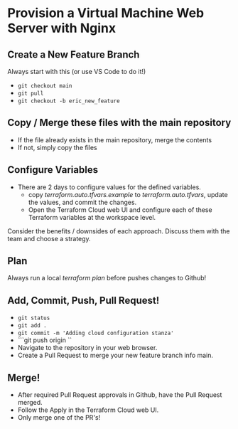 # Provision a Virtual Machine Web Server with Nginx

## Create a New Feature Branch

Always start with this (or use VS Code to do it!)

- ```git checkout main```
- ```git pull```
- ```git checkout -b eric_new_feature```

## Copy / Merge these files with the main repository

- If the file already exists in the main repository, merge the contents
- If not, simply copy the files

## Configure Variables

- There are 2 days to configure values for the defined variables.
  - copy _terraform.auto.tfvars.example_ to _terraform.auto.tfvars_, update the values, and commit the changes.
  - Open the Terraform Cloud web UI and configure each of these Terraform variables at the workspace level.

Consider the benefits / downsides of each approach.  Discuss them with the team and choose a strategy.

## Plan

Always run a local _terraform plan_ before pushes changes to Github!

## Add, Commit, Push, Pull Request!

- ```git status```
- ```git add .```
- ```git commit -m 'Adding cloud configuration stanza'```
- ```git push origin <branch name>``
- Navigate to the repository in your web browser.
- Create a Pull Request to merge your new feature branch info main.

## Merge!

- After required Pull Request approvals in Github, have the Pull Request merged.
- Follow the Apply in the Terraform Cloud web UI.
- Only merge one of the PR's!
